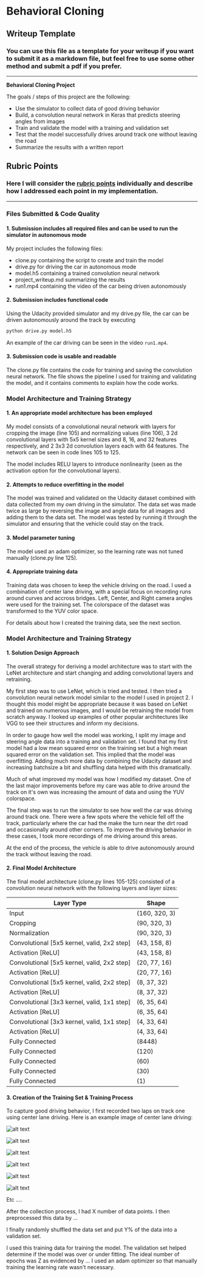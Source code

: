 # **Behavioral Cloning** 

## Writeup Template

### You can use this file as a template for your writeup if you want to submit it as a markdown file, but feel free to use some other method and submit a pdf if you prefer.

---

**Behavioral Cloning Project**

The goals / steps of this project are the following:
* Use the simulator to collect data of good driving behavior
* Build, a convolution neural network in Keras that predicts steering angles from images
* Train and validate the model with a training and validation set
* Test that the model successfully drives around track one without leaving the road
* Summarize the results with a written report


[//]: # (Image References)

[image1]: ./project_pics/example.jpg "Example Image"
[image2]: ./project_pics/flipped.jpg "Flipped Image"
[image3]: ./project_pics/croppedjpg "Cropped Image"
[image4]: ./project_pics/y_channel.jpg "Y Channel Image"
[image5]: ./project_pics/u_channel.jpg "U Channel Image"
[image6]: ./project_pics/v_channel.jpg "V Channel Image"

## Rubric Points
### Here I will consider the [rubric points](https://review.udacity.com/#!/rubrics/432/view) individually and describe how I addressed each point in my implementation.  

---
### Files Submitted & Code Quality

#### 1. Submission includes all required files and can be used to run the simulator in autonomous mode

My project includes the following files:
* clone.py containing the script to create and train the model
* drive.py for driving the car in autonomous mode
* model.h5 containing a trained convolution neural network 
* project_writeup.md summarizing the results
* run1.mp4 containing the video of the car being driven autonomously

#### 2. Submission includes functional code
Using the Udacity provided simulator and my drive.py file, the car can be driven autonomously around the track by executing 
```sh
python drive.py model.h5
```
An example of the car driving can be seen in the video `run1.mp4`.

#### 3. Submission code is usable and readable

The clone.py file contains the code for training and saving the convolution neural network. The file shows the pipeline I used for training and validating the model, and it contains comments to explain how the code works.

### Model Architecture and Training Strategy

#### 1. An appropriate model architecture has been employed

My model consists of a convolutional neural network with layers for cropping the image (line 105) and normalizing values (line 106), 3 2d convolutional layers with 5x5 kernel sizes and 8, 16, and 32 features respectively, and 2 3x3 2d convolution layers each with 64 features. The network can be seen in code lines 105 to 125.

The model includes RELU layers to introduce nonlinearity (seen as the activation option for the convolutional layers). 

#### 2. Attempts to reduce overfitting in the model

The model was trained and validated on the Udacity dataset combined with data collected from my own driving in the simulator. The data set was made twice as large by reversing the image and angle data for all images and adding them to the data set. The model was tested by running it through the simulator and ensuring that the vehicle could stay on the track.

#### 3. Model parameter tuning

The model used an adam optimizer, so the learning rate was not tuned manually (clone.py line 125).

#### 4. Appropriate training data

Training data was chosen to keep the vehicle driving on the road. I used a combination of center lane driving, with a special focus on recording runs around curves and accross bridges. Left, Center, and Right camera angles were used for the training set. The colorspace of the dataset was transformed to the YUV color space.

For details about how I created the training data, see the next section. 

### Model Architecture and Training Strategy

#### 1. Solution Design Approach

The overall strategy for deriving a model architecture was to start with the LeNet architecture and start changing and adding convolutional layers and retraining.

My first step was to use LeNet, which is tried and tested. I then tried a convolution neural network model similar to the model I used in project 2. I thought this model might be appropriate because it was based on LeNet and trained on numerous images, and I would be retraining the model from scratch anyway. I looked up examples of other popular architectures like VGG to see their structures and inform my decisions.

In order to gauge how well the model was working, I split my image and steering angle data into a training and validation set. I found that my first model had a low mean squared error on the training set but a high mean squared error on the validation set. This implied that the model was overfitting. Adding much more data by combining the Udacity dataset and increasing batchsize a bit and shuffling data helped with this dramatically.

Much of what improved my model was how I modified my dataset. One of the last major improvements before my care was able to drive around the track on it's own was increasing the amount of data and using the YUV colorspace.

The final step was to run the simulator to see how well the car was driving around track one. There were a few spots where the vehicle fell off the track, particularly where the car had the make the turn near the dirt road and occasionally around other corners. To improve the driving behavior in these cases, I took more recordings of me driving around this areas.

At the end of the process, the vehicle is able to drive autonomously around the track without leaving the road.

#### 2. Final Model Architecture

The final model architecture (clone.py lines 105-125) consisted of a convolution neural network with the following layers and layer sizes:

**Layer Type** | **Shape**
--- | ---
Input | (160, 320, 3)
Cropping | (90, 320, 3)
Normalization | (90, 320, 3)
Convolutional [5x5 kernel, valid, 2x2 step] | (43, 158, 8)
Activation [ReLU] | (43, 158, 8)
Convolutional [5x5 kernel, valid, 2x2 step] | (20, 77, 16)
Activation [ReLU] | (20, 77, 16)
Convolutional [5x5 kernel, valid, 2x2 step] | (8, 37, 32)
Activation [ReLU] | (8, 37, 32)
Convolutional [3x3 kernel, valid, 1x1 step] | (6, 35, 64)
Activation [ReLU] | (6, 35, 64)
Convolutional [3x3 kernel, valid, 1x1 step] | (4, 33, 64)
Activation [ReLU] | (4, 33, 64)
Fully Connected | (8448)
Fully Connected | (120)
Fully Connected | (60)
Fully Connected | (30)
Fully Connected | (1)

#### 3. Creation of the Training Set & Training Process

To capture good driving behavior, I first recorded two laps on track one using center lane driving. Here is an example image of center lane driving:

![alt text][image1]

![alt text][image2]

![alt text][image3]

![alt text][image4]

![alt text][image5]

![alt text][image6]

Etc ....

After the collection process, I had X number of data points. I then preprocessed this data by ...


I finally randomly shuffled the data set and put Y% of the data into a validation set. 

I used this training data for training the model. The validation set helped determine if the model was over or under fitting. The ideal number of epochs was Z as evidenced by ... I used an adam optimizer so that manually training the learning rate wasn't necessary.
